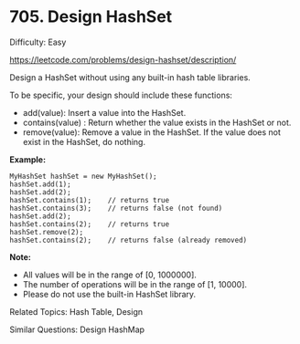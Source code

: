# 705. Design HashSet

Difficulty: Easy

https://leetcode.com/problems/design-hashset/description/

Design a HashSet without using any built-in hash table libraries.

To be specific, your design should include these functions:

* add(value): Insert a value into the HashSet. 
* contains(value) : Return whether the value exists in the HashSet or not.
* remove(value): Remove a value in the HashSet. If the value does not exist in the HashSet, do nothing.

**Example:**
```
MyHashSet hashSet = new MyHashSet();
hashSet.add(1);         
hashSet.add(2);         
hashSet.contains(1);    // returns true
hashSet.contains(3);    // returns false (not found)
hashSet.add(2);          
hashSet.contains(2);    // returns true
hashSet.remove(2);          
hashSet.contains(2);    // returns false (already removed)
```

**Note:**

* All values will be in the range of [0, 1000000].
* The number of operations will be in the range of [1, 10000].
* Please do not use the built-in HashSet library.

Related Topics: Hash Table, Design

Similar Questions: Design HashMap
